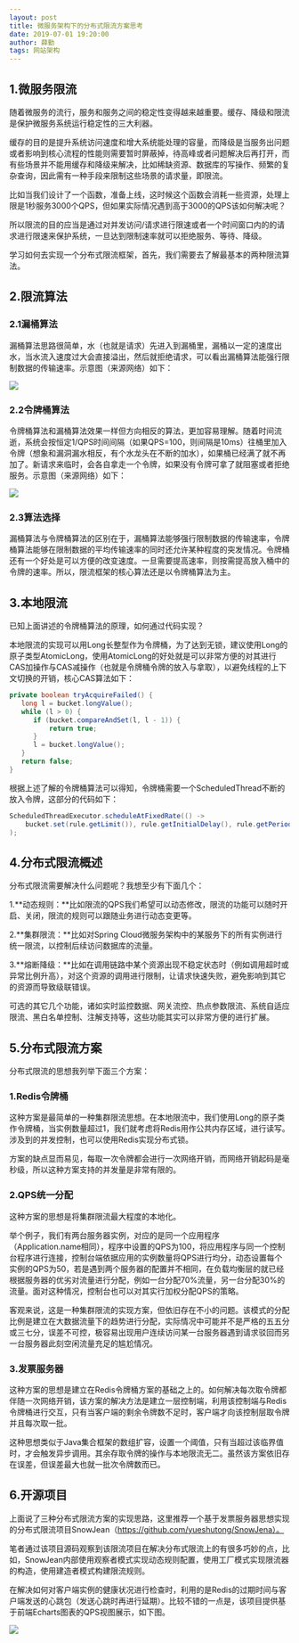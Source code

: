 ```yaml
---
layout: post
title: 微服务架构下的分布式限流方案思考
date: 2019-07-01 19:20:00
author: 薛勤
tags: 网站架构
---
```

## 1.微服务限流

随着微服务的流行，服务和服务之间的稳定性变得越来越重要。缓存、降级和限流是保护微服务系统运行稳定性的三大利器。

缓存的目的是提升系统访问速度和增大系统能处理的容量，而降级是当服务出问题或者影响到核心流程的性能则需要暂时屏蔽掉，待高峰或者问题解决后再打开，而有些场景并不能用缓存和降级来解决，比如稀缺资源、数据库的写操作、频繁的复杂查询，因此需有一种手段来限制这些场景的请求量，即限流。

比如当我们设计了一个函数，准备上线，这时候这个函数会消耗一些资源，处理上限是1秒服务3000个QPS，但如果实际情况遇到高于3000的QPS该如何解决呢？

所以限流的目的应当是通过对并发访问/请求进行限速或者一个时间窗口内的的请求进行限速来保护系统，一旦达到限制速率就可以拒绝服务、等待、降级。

学习如何去实现一个分布式限流框架，首先，我们需要去了解最基本的两种限流算法。

## 2.限流算法

### 2.1漏桶算法

漏桶算法思路很简单，水（也就是请求）先进入到漏桶里，漏桶以一定的速度出水，当水流入速度过大会直接溢出，然后就拒绝请求，可以看出漏桶算法能强行限制数据的传输速率。示意图（来源网络）如下：

<img src="https://img2018.cnblogs.com/blog/1136672/201904/1136672-20190421202927762-1718486905.png" referrerPolicy="no-referrer"/>

### 2.2令牌桶算法

令牌桶算法和漏桶算法效果一样但方向相反的算法，更加容易理解。随着时间流逝，系统会按恒定1/QPS时间间隔（如果QPS=100，则间隔是10ms）往桶里加入令牌（想象和漏洞漏水相反，有个水龙头在不断的加水），如果桶已经满了就不再加了。新请求来临时，会各自拿走一个令牌，如果没有令牌可拿了就阻塞或者拒绝服务。示意图（来源网络）如下：

<img src="https://img2018.cnblogs.com/blog/1136672/201904/1136672-20190421202936084-459487536.jpg" referrerPolicy="no-referrer"/>

### 2.3算法选择

漏桶算法与令牌桶算法的区别在于，漏桶算法能够强行限制数据的传输速率，令牌桶算法能够在限制数据的平均传输速率的同时还允许某种程度的突发情况。令牌桶还有一个好处是可以方便的改变速度。一旦需要提高速率，则按需提高放入桶中的令牌的速率。所以，限流框架的核心算法还是以令牌桶算法为主。

## 3.本地限流

已知上面讲述的令牌桶算法的原理，如何通过代码实现？

本地限流的实现可以用Long长整型作为令牌桶，为了达到无锁，建议使用Long的原子类型AtomicLong，使用AtomicLong的好处就是可以非常方便的对其进行CAS加操作与CAS减操作（也就是令牌桶令牌的放入与拿取），以避免线程的上下文切换的开销，核心CAS算法如下：

```java
private boolean tryAcquireFailed() {
   long l = bucket.longValue();
   while (l > 0) {
      if (bucket.compareAndSet(l, l - 1)) {
          return true;
      }
      l = bucket.longValue();
   }
   return false;
}
```

根据上述了解的令牌桶算法可以得知，令牌桶需要一个ScheduledThread不断的放入令牌，这部分的代码如下：

```java
ScheduledThreadExecutor.scheduleAtFixedRate(() -> 
    bucket.set(rule.getLimit()), rule.getInitialDelay(), rule.getPeriod(), rule.getUnit()
);
```

## 4.分布式限流概述

分布式限流需要解决什么问题呢？我想至少有下面几个：

1.**动态规则：**比如限流的QPS我们希望可以动态修改，限流的功能可以随时开启、关闭，限流的规则可以跟随业务进行动态变更等。

2.**集群限流：**比如对Spring Cloud微服务架构中的某服务下的所有实例进行统一限流，以控制后续访问数据库的流量。

3.**熔断降级：**比如在调用链路中某个资源出现不稳定状态时（例如调用超时或异常比例升高），对这个资源的调用进行限制，让请求快速失败，避免影响到其它的资源而导致级联错误。

可选的其它几个功能，诸如实时监控数据、网关流控、热点参数限流、系统自适应限流、黑白名单控制、注解支持等，这些功能其实可以非常方便的进行扩展。

## 5.分布式限流方案

分布式限流的思想我列举下面三个方案：

### 1.Redis令牌桶

这种方案是最简单的一种集群限流思想。在本地限流中，我们使用Long的原子类作令牌桶，当实例数量超过1，我们就考虑将Redis用作公共内存区域，进行读写。涉及到的并发控制，也可以使用Redis实现分布式锁。

方案的缺点显而易见，每取一次令牌都会进行一次网络开销，而网络开销起码是毫秒级，所以这种方案支持的并发量是非常有限的。

### 2.QPS统一分配

这种方案的思想是将集群限流最大程度的本地化。

举个例子，我们有两台服务器实例，对应的是同一个应用程序（Application.name相同），程序中设置的QPS为100，将应用程序与同一个控制台程序进行连接，控制台端依据应用的实例数量将QPS进行均分，动态设置每个实例的QPS为50，若是遇到两个服务器的配置并不相同，在负载均衡层的就已经根据服务器的优劣对流量进行分配，例如一台分配70%流量，另一台分配30%的流量。面对这种情况，控制台也可以对其实行加权分配QPS的策略。

客观来说，这是一种集群限流的实现方案，但依旧存在不小的问题。该模式的分配比例是建立在大数据流量下的趋势进行分配，实际情况中可能并不是严格的五五分或三七分，误差不可控，极容易出现用户连续访问某一台服务器遇到请求驳回而另一台服务器此刻空闲流量充足的尴尬情况。

### 3.发票服务器

这种方案的思想是建立在Redis令牌桶方案的基础之上的。如何解决每次取令牌都伴随一次网络开销，该方案的解决方法是建立一层控制端，利用该控制端与Redis令牌桶进行交互，只有当客户端的剩余令牌数不足时，客户端才向该控制层取令牌并且每次取一批。

这种思想类似于Java集合框架的数组扩容，设置一个阈值，只有当超过该临界值时，才会触发异步调用。其余存取令牌的操作与本地限流无二。虽然该方案依旧存在误差，但误差最大也就一批次令牌数而已。

## 6.开源项目

上面说了三种分布式限流方案的实现思路，这里推荐一个基于发票服务器思想实现的分布式限流项目SnowJean（https://github.com/yueshutong/SnowJena）。

笔者通过该项目源码观察到该限流项目在解决分布式限流上的有很多巧妙的点，比如，SnowJean内部使用观察者模式实现动态规则配置，使用工厂模式实现限流器的构造，使用建造者模式构建限流规则。

在解决如何对客户端实例的健康状况进行检查时，利用的是Redis的过期时间与客户端发送的心跳包（发送心跳时再进行延期）。比较不错的一点是，该项目提供基于前端Echarts图表的QPS视图展示，如下图。

<img src="http://ww1.sinaimg.cn/large/006tNc79ly1g4ia0rnxjmj31ei0u046y.jpg" referrerPolicy="no-referrer"/>